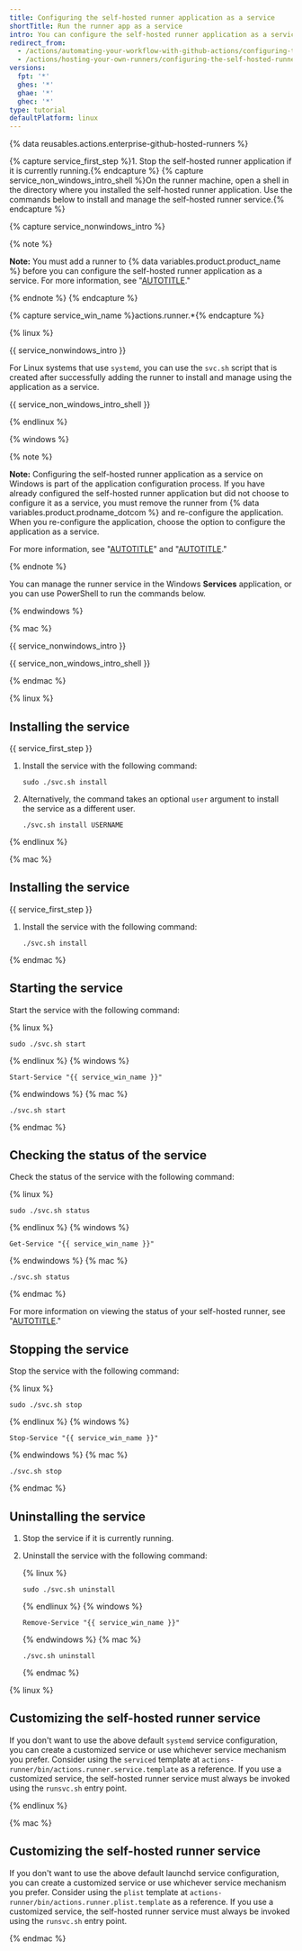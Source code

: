 ```yaml
---
title: Configuring the self-hosted runner application as a service
shortTitle: Run the runner app as a service
intro: You can configure the self-hosted runner application as a service to automatically start the runner application when the machine starts.
redirect_from:
  - /actions/automating-your-workflow-with-github-actions/configuring-the-self-hosted-runner-application-as-a-service
  - /actions/hosting-your-own-runners/configuring-the-self-hosted-runner-application-as-a-service
versions:
  fpt: '*'
  ghes: '*'
  ghae: '*'
  ghec: '*'
type: tutorial
defaultPlatform: linux
---
```

 
{% data reusables.actions.enterprise-github-hosted-runners %}

{% capture service_first_step %}1. Stop the self-hosted runner application if it is currently running.{% endcapture %}
{% capture service_non_windows_intro_shell %}On the runner machine, open a shell in the directory where you installed the self-hosted runner application. Use the commands below to install and manage the self-hosted runner service.{% endcapture %}

{% capture service_nonwindows_intro %}

{% note %}

**Note:** You must add a runner to {% data variables.product.product_name %} before you can configure the self-hosted runner application as a service.
For more information, see "[AUTOTITLE](/actions/hosting-your-own-runners/managing-self-hosted-runners/adding-self-hosted-runners)."

{% endnote %}
{% endcapture %}

{% capture service_win_name %}actions.runner.*{% endcapture %}

{% linux %}

{{ service_nonwindows_intro }}

For Linux systems that use `systemd`, you can use the `svc.sh` script that is created after successfully adding the runner to install and manage using the application as a service.

{{ service_non_windows_intro_shell }}

{% endlinux %}

{% windows %}

{% note %}

**Note:** Configuring the self-hosted runner application as a service on Windows is part of the application configuration process. If you have already configured the self-hosted runner application but did not choose to configure it as a service, you must remove the runner from {% data variables.product.prodname_dotcom %} and re-configure the application. When you re-configure the application, choose the option to configure the application as a service.

For more information, see "[AUTOTITLE](/actions/hosting-your-own-runners/managing-self-hosted-runners/removing-self-hosted-runners)" and "[AUTOTITLE](/actions/hosting-your-own-runners/managing-self-hosted-runners/adding-self-hosted-runners)."

{% endnote %}

You can manage the runner service in the Windows **Services** application, or you can use PowerShell to run the commands below.

{% endwindows %}

{% mac %}

{{ service_nonwindows_intro }}

{{ service_non_windows_intro_shell }}

{% endmac %}

{% linux %}

## Installing the service

{{ service_first_step }}
1. Install the service with the following command:

   ```shell
   sudo ./svc.sh install
   ```

1. Alternatively, the command takes an optional `user` argument to install the service as a different user.

   ```shell
   ./svc.sh install USERNAME
   ```

{% endlinux %}

{% mac %}

## Installing the service

{{ service_first_step }}
1. Install the service with the following command:

   ```shell
   ./svc.sh install
   ```

{% endmac %}

## Starting the service

Start the service with the following command:

{% linux %}

```shell
sudo ./svc.sh start
```

{% endlinux %}
{% windows %}

```shell
Start-Service "{{ service_win_name }}"
```

{% endwindows %}
{% mac %}

```shell
./svc.sh start
```

{% endmac %}

## Checking the status of the service

Check the status of the service with the following command:

{% linux %}

```shell
sudo ./svc.sh status
```

{% endlinux %}
{% windows %}

```shell
Get-Service "{{ service_win_name }}"
```

{% endwindows %}
{% mac %}

```shell
./svc.sh status
```

{% endmac %}

 For more information on viewing the status of your self-hosted runner, see  "[AUTOTITLE](/actions/hosting-your-own-runners/managing-self-hosted-runners/monitoring-and-troubleshooting-self-hosted-runners)."

## Stopping the service

Stop the service with the following command:

{% linux %}

```shell
sudo ./svc.sh stop
```

{% endlinux %}
{% windows %}

```shell
Stop-Service "{{ service_win_name }}"
```

{% endwindows %}
{% mac %}

```shell
./svc.sh stop
```

{% endmac %}

## Uninstalling the service

1. Stop the service if it is currently running.
1. Uninstall the service with the following command:

    {% linux %}

    ```shell
    sudo ./svc.sh uninstall
    ```

    {% endlinux %}
    {% windows %}

    ```shell
    Remove-Service "{{ service_win_name }}"
    ```

    {% endwindows %}
    {% mac %}

    ```shell
    ./svc.sh uninstall
    ```

    {% endmac %}

{% linux %}

## Customizing the self-hosted runner service

If you don't want to use the above default `systemd` service configuration, you can create a customized service or use whichever service mechanism you prefer. Consider using the `serviced` template at `actions-runner/bin/actions.runner.service.template` as a reference. If you use a customized service, the self-hosted runner service must always be invoked using the `runsvc.sh` entry point.

{% endlinux %}

{% mac %}

## Customizing the self-hosted runner service

If you don't want to use the above default launchd service configuration, you can create a customized service or use whichever service mechanism you prefer. Consider using the `plist` template at `actions-runner/bin/actions.runner.plist.template` as a reference. If you use a customized service, the self-hosted runner service must always be invoked using the `runsvc.sh` entry point.

{% endmac %}
